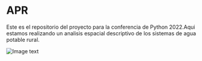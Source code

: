 # APR

Este es el repositorio del proyecto para la conferencia de Python 2022.Aqui estamos realizando un analisis espacial descriptivo de los sistemas de agua potable rural.

![Image text](https://www.bbva.com/wp-content/uploads/2019/05/A-2205-ODS6_CAS-BBVA-1-1920x1180.jpg)